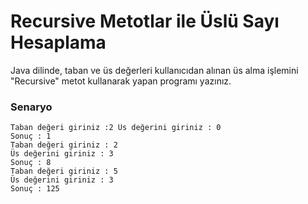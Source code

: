 # Recursive Metotlar ile Üslü Sayı Hesaplama

Java dilinde, taban ve üs değerleri kullanıcıdan alınan üs alma işlemini "Recursive" metot kullanarak yapan programı yazınız.

### Senaryo

    Taban değeri giriniz :2 Üs değerini giriniz : 0
    Sonuç : 1
    Taban değeri giriniz : 2
    Üs değerini giriniz : 3
    Sonuç : 8
    Taban değeri giriniz : 5
    Üs değerini giriniz : 3
    Sonuç : 125
